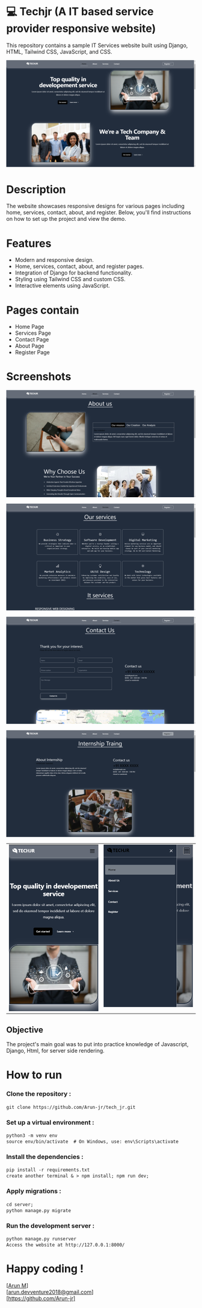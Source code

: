 # 💻 Techjr (A IT based service provider responsive website)

This repository contains a sample IT Services website built using Django, HTML, Tailwind CSS, JavaScript, and CSS.

![homepagedesktop](https://raw.githubusercontent.com/Arun-jr/tech_jr/main/media/Images/desktophome.png)


# Description

 The website showcases responsive designs for various pages including home, services, contact, about, and register. Below, you'll find instructions on how to set up the project and view the demo.


# Features

 - Modern and responsive design.
 - Home, services, contact, about, and register pages.
 - Integration of Django for backend functionality.
 - Styling using Tailwind CSS and custom CSS.
 - Interactive elements using JavaScript.

# Pages contain

 - Home Page
 - Services Page
 - Contact Page
 - About Page
 - Register Page

# Screenshots 

![Aboutuspage](https://raw.githubusercontent.com/Arun-jr/tech_jr/main/media/Images/about-us.png)

![ourservicespage](https://raw.githubusercontent.com/Arun-jr/tech_jr/main/media/Images/ourservices.png)

![contactuspage](https://raw.githubusercontent.com/Arun-jr/tech_jr/main/media/Images/contact-us.png)

![registerpage](https://raw.githubusercontent.com/Arun-jr/tech_jr/main/media/Images/register.png)

<table>
  <tr>
    <td valign="top"><img src="https://raw.githubusercontent.com/Arun-jr/tech_jr/main/media/Images/mobilehome.png"/></td>
    <td valign="top"><img src="https://raw.githubusercontent.com/Arun-jr/tech_jr/main/media/Images/mobiledrawer.png"/></td>
  </tr>
</table>


## Objective

The project's main goal was to put into practice knowledge of Javascript, Django, Html, for server side rendering.

# How to run


### Clone the repository :

```
git clone https://github.com/Arun-jr/tech_jr.git
```

### Set up a virtual environment :

```
python3 -m venv env
source env/bin/activate  # On Windows, use: env\Scripts\activate
```

### Install the dependencies :

```
pip install -r requirements.txt
create another terminal & > npm install; npm run dev;
```

### Apply migrations :

```
cd server;
python manage.py migrate
```

### Run the development server :

```
python manage.py runserver
Access the website at http://127.0.0.1:8000/
```

# Happy coding !

[<a href="https://www.linkedin.com/in/arun-jr/">Arun M</a>] </br>
[<a href="mailto:arun.devventure2018@gmail.com?">arun.devventure2018@gmail.com</a>]<br/>
[https://github.com/Arun-jr]
